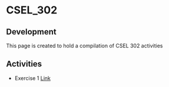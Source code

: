 # CSEL_302
## Development
This page is created to hold a compilation of CSEL 302 activities

## Activities
- Exercise 1 [Link](https://github.com/lZorol/CSEL_302/blob/main/Activities/Exercise_1.ipynb)
